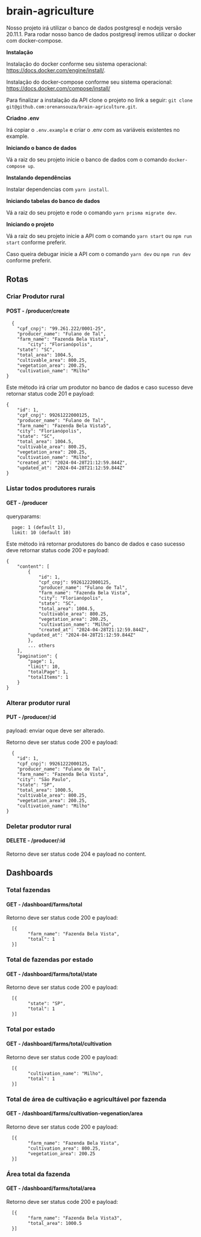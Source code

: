 # brain-agriculture

Nosso projeto irá utilizar o banco de dados postgresql e nodejs versão 20.11.1.
Para rodar nosso banco de dados postgresql iremos utilizar o docker com docker-compose.

**Instalação**

Instalação do docker conforme seu sistema operacional: https://docs.docker.com/engine/install/.

Instalação do docker-compose conforme seu sistema operacional: https://docs.docker.com/compose/install/

Para finalizar a instalação da API clone o projeto no link a seguir: `git clone git@github.com:orenansouza/brain-agriculture.git`.

**Criadno .env**

Irá copiar o `.env.example` e criar o .env com as variáveis existentes no example.

**Iniciando o banco de dados**

Vá a raiz do seu projeto inicie o banco de dados com o comando `docker-compose up`.

**Instalando dependências**

Instalar dependencias com `yarn install`.

**Iniciando tabelas do banco de dados**

Vá a raiz do seu projeto e rode o comando `yarn prisma migrate dev`.

**Iniciando o projeto**

Vá a raiz do seu projeto inicie a API com o comando `yarn start` ou `npm run start` conforme preferir.

Caso queira debugar inicie a API com o comando `yarn dev` ou `npm run dev` conforme preferir.

## Rotas

### Criar Produtor rural
#### POST - /producer/create

```
  {
    "cpf_cnpj": "99.261.222/0001-25",
    "producer_name": "Fulano de Tal",
    "farm_name": "Fazenda Bela Vista",
		"city": "Florianópolis",
    "state": "SC",
    "total_area": 1004.5,
    "cultivable_area": 800.25,
    "vegetation_area": 200.25,
    "cultivation_name": "Milho"
}
```

Este método irá criar um produtor no banco de dados e caso sucesso deve retornar status code 201 e payload:

```
{
	"id": 1,
	"cpf_cnpj": 99261222000125,
	"producer_name": "Fulano de Tal",
	"farm_name": "Fazenda Bela Vista5",
	"city": "Florianópolis",
	"state": "SC",
	"total_area": 1004.5,
	"cultivable_area": 800.25,
	"vegetation_area": 200.25,
	"cultivation_name": "Milho",
	"created_at": "2024-04-28T21:12:59.844Z",
	"updated_at": "2024-04-28T21:12:59.844Z"
}
```

### Listar todos produtores rurais
#### GET - /producer

queryparams: 
```
  page: 1 (default 1),
  limit: 10 (default 10)

```

Este método irá retornar produtores do banco de dados e caso sucesso deve retornar status code 200 e payload: 

```
{
	"content": [
		{
			"id": 1,
			"cpf_cnpj": 99261222000125,
			"producer_name": "Fulano de Tal",
			"farm_name": "Fazenda Bela Vista",
			"city": "Florianópolis",
			"state": "SC",
			"total_area": 1004.5,
			"cultivable_area": 800.25,
			"vegetation_area": 200.25,
			"cultivation_name": "Milho",
			"created_at": "2024-04-28T21:12:59.844Z",
	    "updated_at": "2024-04-28T21:12:59.844Z"
		},
		... others
	],
	"pagination": {
		"page": 1,
		"limit": 10,
		"totalPage": 1,
		"totalItems": 1
	}
}
```

### Alterar produtor rural
#### PUT - /producer/:id

payload: enviar oque deve ser alterado.

Retorno deve ser status code 200 e payload:

```
  {
	"id": 1,
	"cpf_cnpj": 99261222000125,
	"producer_name": "Fulano de Tal",
	"farm_name": "Fazenda Bela Vista",
	"city": "São Paulo",
	"state": "SP",
	"total_area": 1000.5,
	"cultivable_area": 800.25,
	"vegetation_area": 200.25,
	"cultivation_name": "Milho"
}
```

### Deletar produtor rural
#### DELETE - /producer/:id

Retorno deve ser status code 204 e payload no content.

## Dashboards
### Total fazendas
#### GET - /dashboard/farms/total

Retorno deve ser status code 200 e payload:

```
  [{
		"farm_name": "Fazenda Bela Vista",
		"total": 1
  }]
```

### Total de fazendas por estado
#### GET - /dashboard/farms/total/state

Retorno deve ser status code 200 e payload:
```
  [{
		"state": "SP",
		"total": 1
  }]
```

### Total por estado
#### GET - /dashboard/farms/total/cultivation

Retorno deve ser status code 200 e payload:

```
  [{
		"cultivation_name": "Milho",
		"total": 1
  }]
```

### Total de área de cultivação e agricultável por fazenda
#### GET - /dashboard/farms/cultivation-vegenation/area

Retorno deve ser status code 200 e payload:

```
  [{
		"farm_name": "Fazenda Bela Vista",
		"cultivation_area": 800.25,
		"vegetation_area": 200.25
  }]
```

### Área total da fazenda
#### GET - /dashboard/farms/total/area

Retorno deve ser status code 200 e payload:

```
  [{
		"farm_name": "Fazenda Bela Vista3",
		"total_area": 1000.5
  }]
```

